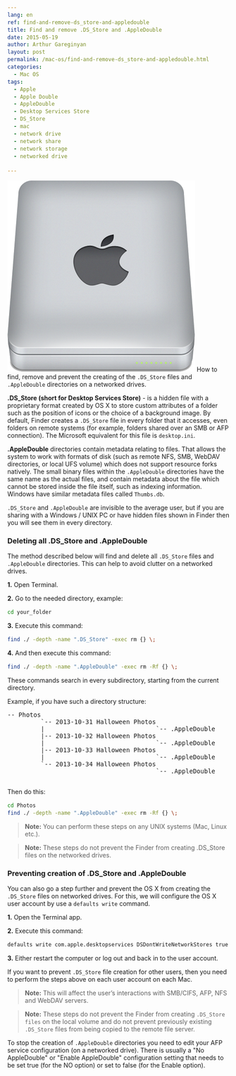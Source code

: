 ```yaml
---
lang: en
ref: find-and-remove-ds_store-and-appledouble
title: Find and remove .DS_Store and .AppleDouble
date: 2015-05-19
author: Arthur Gareginyan
layout: post
permalink: /mac-os/find-and-remove-ds_store-and-appledouble.html
categories:
  - Mac OS
tags:
  - Apple
  - Apple Double
  - AppleDouble
  - Desktop Services Store
  - DS_Store
  - mac
  - network drive
  - network share
  - network storage
  - networked drive

---
```


![thumb](/images/thumbnail/Apple_drive.png)
How to find, remove and prevent the creating of the `.DS_Store` files and `.AppleDouble` directories on a networked drives.


**.DS_Store (short for Desktop Services Store)** - is a hidden file with a proprietary format created by OS X to store custom attributes of a folder such as the position of icons or the choice of a background image. By default, Finder creates a `.DS_Store` file in every folder that it accesses, even folders on remote systems (for example, folders shared over an SMB or AFP connection). The Microsoft equivalent for this file is `desktop.ini`.

**.AppleDouble** directories contain metadata relating to files. That allows the system to work with formats of disk (such as remote NFS, SMB, WebDAV directories, or local UFS volume) which does not support resource forks natively. The small binary files within the `.AppleDouble` directories have the same name as the actual files, and contain metadata about the file which cannot be stored inside the file itself, such as indexing information. Windows have similar metadata files called `Thumbs.db`.

`.DS_Store` and `.AppleDouble` are invisible to the average user, but if you are sharing with a Windows / UNIX PC or have hidden files shown in Finder then you will see them in every directory.


### Deleting all .DS_Store and .AppleDouble

The method described below will find and delete all `.DS_Store` files and `.AppleDouble` directories. This can help to avoid clutter on a networked drives.

**1.** Open Terminal.

**2.** Go to the needed directory, example:

```sh
cd your_folder
```

**3.** Execute this command:

```sh
find ./ -depth -name ".DS_Store" -exec rm {} \;
```

**4.** And then execute this command:

```sh
find ./ -depth -name ".AppleDouble" -exec rm -Rf {} \;
```

These commands search in every subdirectory, starting from the current directory.

Example, if you have such a directory structure:

<pre>
-- Photos
         `-- 2013-10-31 Halloween Photos
         |                              `-- .AppleDouble
         |-- 2013-10-32 Halloween Photos
         |                              `-- .AppleDouble
         |-- 2013-10-33 Halloween Photos
         |                              `-- .AppleDouble
         `-- 2013-10-34 Halloween Photos
                                        `-- .AppleDouble
                                        </pre>

Then do this:

```sh
cd Photos
find ./ -depth -name ".AppleDouble" -exec rm -Rf {} \;
```

> **Note:** You can perform these steps on any UNIX systems (Mac, Linux etc.). 

> **Note:** These steps do not prevent the Finder from creating .DS_Store files on the networked drives.


### Preventing creation of .DS_Store and .AppleDouble

You can also go a step further and prevent the OS X from creating the `.DS_Store` files on networked drives. For this, we will configure the OS X user account by use a `defaults write` command.

**1.** Open the Terminal app.

**2.** Execute this command:

```sh
defaults write com.apple.desktopservices DSDontWriteNetworkStores true
```

**3.** Either restart the computer or log out and back in to the user account.

If you want to prevent `.DS_Store` file creation for other users, then you need to perform the steps above on each user account on each Mac.

> **Note:** This will affect the user’s interactions with SMB/CIFS, AFP, NFS and WebDAV servers.

> **Note:** These steps do not prevent the Finder from creating `.DS_Store files` on the local volume and do not prevent previously existing `.DS_Store` files from being copied to the remote file server.

To stop the creation of `.AppleDouble` directories you need to edit your AFP service configuration (on a networked drive). There is usually a "No AppleDouble" or "Enable AppleDouble" configuration setting that needs to be set true (for the NO option) or set to false (for the Enable option).
